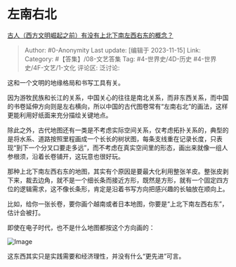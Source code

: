 # 左南右北
[古人（西方文明崛起之前）有没有上北下南左西右东的概念？](https://www.zhihu.com/question/630099562/answer/3289126416)

> Author: #0-Anonymity
> Last update: [编辑于 2023-11-15]
> Link:
> Category: #【答集】/08-文艺答集 
> Tag: #4-世界史/4D-历史 #4-世界史/4F-文艺/1-文化 
> 评论区:
> 泛讨论:

这和一个文明的地缘格局和书写工具有关。

因为游牧民族和长江的关系，中国关心的往往是南北关系，而非东西关系，而中国的书卷延伸方向则是左右横向，所以中国的古代图卷常有“左南右北”的画法，这样更能利用好纸面来充分描绘关键地点。

除此之外，古代地图还有一类是不考虑实际空间关系，仅考虑拓扑关系的，典型的是将水系、道路按照里程画成一个长长的树状图，每条支线重在记录长度，只表现“到下一个分叉口要走多远”，而不考虑在真实空间里的形态，画出来就像一组人参根须，沿着长卷铺开，这玩意也很好玩。

那种上北下南左西右东的地图，其实有个原因是要最大化利用整张羊皮。整张皮剥下来，裁去边角，就不是一个细长条而接近方形，既然是方形，就有一个固定四方位的逻辑需求，这不像长条形，肯定是沿着书写方向把感兴趣的长轴放在顺向上。

比如，给你一张长卷，要你画个越南或者日本地图，你要是“上北下南左西右东”，估计会被打。

即使在电子时代，也不是什么地图都按这个方向画的：

![Image](https://picx.zhimg.com/50/v2-28967632b95064eb60e1ab0564829a21_720w.jpg?source=1940ef5c)

这东西其实只是实践需要和经济理性，并没有什么“更先进”可言。